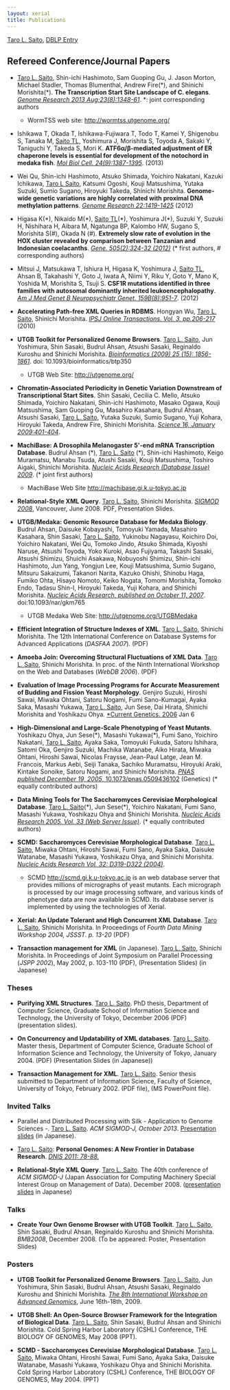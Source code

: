 ```yaml
---
layout: xerial
title: Publications
---
```


[Taro L. Saito](/leo), [DBLP Entry](http://www.informatik.uni-trier.de/~ley/db/indices/a-tree/s/Saito:Taro_L=.html)

## Refereed Conference/Journal Papers

- [Taro L. Saito](/leo), Shin-ichi Hashimoto, Sam Guoping Gu, J. Jason Morton, Michael Stadler, Thomas Blumenthal, Andrew Fire(\*), and Shinichi Morishita(\*). **The Transcription Start Site Landscape of C. elegans**. [*Genome Research 2013 Aug;23(8):1348-61*](http://genome.cshlp.org/content/23/8/1348.long). \*: joint corresponding authors 

  - WormTSS web site: <http://wormtss.utgenome.org/>

- Ishikawa T, Okada T, Ishikawa-Fujiwara T, Todo T, Kamei Y, Shigenobu S, Tanaka M, [Saito TL,](/leo) Yoshimura J, Morishita S, Toyoda A, Sakaki Y, Taniguchi Y, Takeda S, Mori K. **ATF6&#945;/&#946;-mediated adjustment of ER chaperone levels is essential for development of the notochord in medaka fish**. [*Mol Biol Cell. 24(9):1387-1395*](http://www.molbiolcell.org/content/24/9/1387.long). (2013)

- Wei Qu, Shin-ichi Hashimoto, Atsuko Shimada, Yoichiro Nakatani, Kazuki Ichikawa, [Taro L Saito](/leo), Katsumi Ogoshi, Kouji Matsushima, Yutaka Suzuki, Sumio Sugano, Hiroyuki Takeda, Shinichi Morishita. **Genome-wide genetic variations are highly correlated with proximal DNA methylation patterns**. [*Genome Research 22:1419-1425*](http://genome.cshlp.org/content/22/8/1419.long) (2012)

- Higasa K(\*), Nikaido M(\*), [Saito TL](leo)(\*), Yoshimura J(\*), Suzuki Y, Suzuki H, Nishihara H, Aibara M, Ngatunga BP, Kalombo HW, Sugano S, Morishita S(#), Okada N (#). **Extremely slow rate of evolution in the HOX cluster revealed by comparison between Tanzanian and Indonesian coelacanths**. [*Gene. 505(2):324-32 (2012)*](http://www.sciencedirect.com/science/article/pii/S0378111912006531) (\* first authors, # corresponding authors)

- Mitsui J, Matsukawa T, Ishiura H, Higasa K, Yoshimura J, [Saito TL](\leo), Ahsan B, Takahashi Y, Goto J, Iwata A, Niimi Y, Riku Y, Goto Y, Mano K, Yoshida M, Morishita S, Tsuji S. **CSF1R mutations identified in three families with autosomal dominantly inherited leukoencephalopathy**. [*Am J Med Genet B Neuropsychiatr Genet. 159B(8):951-7*](http://onlinelibrary.wiley.com/doi/10.1002/ajmg.b.32100/abstract). (2012)

- **Accelerating Path-free XML Queries in RDBMS**. Hongyan Wu, [Taro L. Saito](/leo), Shinichi Morishita. [*IPSJ Online Transactions. Vol. 3, pp.206-217*](http://ci.nii.ac.jp/naid/110007990103) (2010)

- **UTGB Toolkit for Personalized Genome Browsers**. [Taro L. Saito](/leo), Jun Yoshimura, Shin Sasaki, Budrul Ahsan, Atsushi Sasaki, Reginaldo Kuroshu and Shinichi Morishita. [*Bioinformatics (2009) 25 (15): 1856-1861*](http://bioinformatics.oxfordjournals.org/content/25/15/1856.full). doi: 10.1093/bioinformatics/btp350 

  - UTGB Web Site: <http://utgenome.org/>

- **Chromatin-Associated Periodicity in Genetic Variation Downstream of Transcriptional Start Sites**. Shin Sasaki, Cecilia C. Mello, Atsuko Shimada, Yoichiro Nakatani, Shin-ichi Hashimoto, Masako Ogawa, Kouji Matsushima, Sam Guoping Gu, Masahiro Kasahara, Budrul Ahsan, Atsushi Sasaki, [Taro L. Saito](/leo), Yutaka Suzuki, Sumio Sugano, Yuji Kohara, Hiroyuki Takeda, Andrew Fire, Shinichi Morishita. [*Science 16, January 2009:401-404*](http://www.sciencemag.org/cgi/content/abstract/323/5912/401).

- **MachiBase: A Drosophila Melanogaster 5'-end mRNA Transcription Database**. Budrul Ahsan (\*), [Taro L. Saito](/leo) (\*), Shin-ichi Hashimoto, Keigo Muramatsu, Manabu Tsuda, Atushi Sasaki, Kouji Matsushima, Toshiro Aigaki, Shinichi Morishita. [*Nucleic Acids Research (Database Issue) 2009*](http://nar.oxfordjournals.org/cgi/content/full/gkn694v1). (\* joint first authors)

  - MachiBase Web Site <http://machibase.gi.k.u-tokyo.ac.jp>

- **Relational-Style XML Query**. [Taro L. Saito](/leo), Shinichi Morishita. [*SIGMOD 2008*](http://doi.acm.org/10.1145/1376616.1376650), Vancouver, June 2008. PDF, Presentation Slides.

- **UTGB/Medaka: Genomic Resource Database for Medaka Biology**. Budrul Ahsan, Daisuke Kobayashi, Tomoyuki Yamada, Masahiro Kasahara, Shin Sasaki, [Taro L. Saito](/leo), Yukinobu Nagayasu, Koichiro Doi, Yoichiro Nakatani, Wei Qu, Tomoko Jindo, Atsuko Shimada, Kiyoshi Naruse, Atsushi Toyoda, Yoko Kuroki, Asao Fujiyama, Takashi Sasaki, Atsushi Shimizu, Shuichi Asakawa, Nobuyoshi Shimizu, Shin-ichi Hashimoto, Jun Yang, Yongjun Lee, Kouji Matsushima, Sumio Sugano, Mitsuru Sakaizumi, Takanori Narita, Kazuko Ohishi, Shinobu Haga, Fumiko Ohta, Hisayo Nomoto, Keiko Nogata, Tomomi Morishita, Tomoko Endo, Tadasu Shin-I, Hiroyuki Takeda, Yuji Kohara, and Shinichi Morishita. [*Nucleic Acids Research, published on October 11, 2007*](http://nar.oxfordjournals.org/content/36/suppl_1/D747.full). doi:10.1093/nar/gkm765

  - UTGB Medaka Web Site: <http://utgenome.org/UTGBMedaka>

- **Efficient Integration of Structure Indexes of XML**. [Taro L. Saito](/leo), Shinichi Morishita. The 12th International Conference on Database Systems for Advanced Applications (*DASFAA 2007*). (PDF)

- **Amoeba Join: Overcoming Structural Fluctuations of XML Data**. [Taro L. Saito](/leo), Shinichi Morishita. In proc. of the Ninth International Workshop on the Web and Databases (*WebDB 2006*). (PDF)

- **Evaluation of Image Processing Programs for Accurate Measurement of Budding and Fission Yeast Morphology**. Genjiro Suzuki, Hiroshi Sawai, Miwaka Ohtani, Satoru Nogami, Fumi Sano-Kumagai, Ayaka Saka, Masashi Yukawa, [Taro L. Saito](/leo), Jun Sese, Dai Hirata, Shinichi Morishita and Yoshikazu Ohya. [*Current Genetics. 2006](http://dx.doi.org/10.1007/s00294-005-0051-0) Jan 6

* **High-Dimensional and Large-Scale Phenotyping of Yeast Mutants**. Yoshikazu Ohya, Jun Sese(\*), Masashi Yukawa(\*), Fumi Sano, Yoichiro Nakatani, [Taro L. Saito](/leo), Ayaka Saka, Tomoyuki Fukuda, Satoru Ishihara, Satomi Oka, Genjiro Suzuki, Machika Watanabe, Aiko Hirata, Miwaka Ohtani, Hiroshi Sawai, Nicolas Fraysse, Jean-Paul Latge, Jean M. Francois, Markus Aebi, Seiji Tanaka, Sachiko Muramatsu, Hiroyuki Araki, Kintake Sonoike, Satoru Nogami, and Shinichi Morishita. [*PNAS published December 19, 2005*, 10.1073/pnas.0509436102](http://www.pnas.org/content/102/52/19015.abstract) (Genetics) (\* equally contributed authors)

* **Data Mining Tools for The Saccharomyces Cerevisiae Morphological Database**. [Taro L. Saito](/leo)(\*), Jun Sese(\*), Yoichiro Nakatani, Fumi Sano, Masashi Yukawa, Yoshikazu Ohya and Shinichi Morishita. [*Nucleic Acids Research 2005. Vol. 33 (Web Server Issue)*](http://nar.oxfordjournals.org/content/33/suppl_2/W753.full). (\* equally contributed authors)

* **SCMD: Saccharomyces Cerevisiae Morphological Database**. [Taro L. Saito](/leo), Miwaka Ohtani, Hiroshi Sawai, Fumi Sano, Ayaka Saka, Daisuke Watanabe, Masashi Yukawa, Yoshikazu Ohya, and Shinichi Morishita. [*Nucleic Acids Research Vol. 32: D319-D322 (2004)*](http://nar.oupjournals.org/cgi/content/abstract/32/suppl_1/D319).

  * SCMD <http://scmd.gi.k.u-tokyo.ac.jp> is an web database server that provides millions of micrographs of yeast mutants. Each micrograph is processed by our image processing software, and various kinds of phenotype data are now available in SCMD. Its database server is implemented by using the technologies of Xerial.

* **Xerial: An Update Tolerant and High Concurrent XML Database**. [Taro L. Saito](/leo), Shinichi Morishita. In Proceedings of *Fourth Data Mining Workshop 2004, JSSST. p. 13-20* (PDF)

* **Transaction management for XML** (in Japanese). [Taro L. Saito](/leo), Shinichi Morishita. In Proceedings of Joint Symposium on Parallel Processing (*JSPP 2002*), May 2002, p. 103-110 (PDF), (Presentation Slides) (in Japanese)

### Theses

* **Purifying XML Structures**. [Taro L. Saito](/leo). PhD thesis, Department of Computer Science, Graduate School of Information Science and Technology, the University of Tokyo, December 2006 (PDF) (presentation slides).

* **On Concurrency and Updatability of XML databases**. [Taro L. Saito](/leo). Master thesis, Department of Computer Science, Graduate School of Information Science and Technology, the University of Tokyo, January 2004. (PDF) (Presentation Slides (in Japanese))

* **Transaction Management for XML**. [Taro L. Saito](/leo). Senior thesis submitted to Department of Information Science, Faculty of Science, University of Tokyo, February 2002. (PDF file), (MS PowerPoint file).

### Invited Talks

* Parallel and Distributed Processing with Silk - Application to Genome Sciences -. [Taro L. Saito](/leo). *ACM SIGMOD-J, October 2013*. [Presentation slides](http://www.slideshare.net/taroleo/silk-28695003) (in Japanese).

* [Taro L. Saito](/leo): **Personal Genomes: A New Frontier in Database Research**. [*DNIS 2011: 78-88.*](http://link.springer.com/chapter/10.1007%2F978-3-642-25731-5_8)

* **Relational-Style XML Query**. [Taro L. Saito](/leo). The 40th conference of *ACM SIGMOD-J* (Japan Association for Computing Machinery Special Interest Group on Management of Data). December 2008. ([presentation slides](<http://www.slideshare.net/taroleo/relationalstyle-xml-query-sigmodj-presentation?type=powerpoint>) in Japanese)

### Talks

* **Create Your Own Genome Browser with UTGB Toolkit**. [Taro L. Saito](/leo), Shin Sasaki, Budrul Ahsan, Reginaldo Kuroshu and Shinichi Morishita. *BMB2008*, December 2008. (To be appeared: Poster, Presentation Slides)

### Posters

* **UTGB Toolkit for Personalized Genome Browsers**. [Taro L. Saito](/leo), Jun Yoshimura, Shin Sasaki, Budrul Ahsan, Atsushi Sasaki, Reginaldo Kuroshu and Shinichi Morishita. [*The 8th International Workshop on Advanced Genomics*](http://www.bioweb.ne.jp/agw/japanese/index.html), June 16th-18th, 2009.

* **UTGB Shell: An Open-Source Browser Framework for the Integration of Biological Data**. [Taro L. Saito](/leo), Shin Sasaki, Budrul Ahsan and Shinichi Morishita. Cold Spring Harbor Laboratory (CSHL) Conference, THE BIOLOGY OF GENOMES, May 2008 (PPT).

* **SCMD - Saccharomyces Cerevisiae Morphological Database**. [Taro L. Saito](/leo), Miwaka Ohtani, Hiroshi Sawai, Fumi Sano, Ayaka Saka, Daisuke Watanabe, Masashi Yukawa, Yoshikazu Ohya and Shinichi Morishita. Cold Spring Harbor Laboratory (CSHL) Conference, THE BIOLOGY OF GENOMES, May 2004. (PPT)
